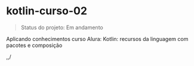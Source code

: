 # kotlin-curso-02
> Status do projeto: Em andamento

Aplicando conhecimentos curso Alura: Kotlin: recursos da linguagem com pacotes e composição

\,,/